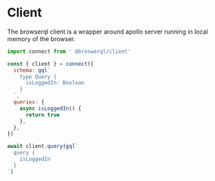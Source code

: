 # Client

The browserql client is a wrapper around apollo server running in local memory of the browser.

```js
import connect from ' @broswerql/client'

const { client } = connect({
  schema: gql`
    type Query {
      isLoggedIn: Boolean
    }
  `,
  queries: {
    async isLoggedIn() {
      return true
    },
  },
})

await client.query(gql`
  query {
    isLoggedIn
  }
`)
```
